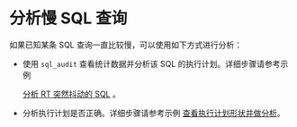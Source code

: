 分析慢 SQL 查询
===============================

如果已知某条 SQL 查询一直比较慢，可以使用如下方式进行分析：

* 使用 `sql_audit` 查看统计数据并分析该 SQL 的执行计划。详细步骤请参考示例

  [分析 RT 突然抖动的 SQL](../4.examples-of-sql-performance-analysis/2.analyze-sql-queries-that-cause-an-abrupt-rt-jitter.md) 。
  
* 分析执行计划是否正确。详细步骤请参考示例 [查看执行计划形状并做分析](../4.examples-of-sql-performance-analysis/3.view-the-shape-of-an-execution-plan-and-analyze-the-plan.md)。
